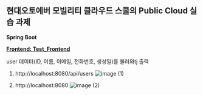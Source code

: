 ## 현대오토에버 모빌리티 클라우드 스쿨의 Public Cloud 실습 과제

__Spring Boot__

__[Frontend: Test_Frontend](https://github.com/seungpace/Test_Frontend.git)__


user 데이터(ID, 이름, 이메일, 전화번호, 생성일)를 불러와tj 출력

1. http://localhost:8080/api/users
![image (1)](https://github.com/user-attachments/assets/eec06f16-c338-406e-b876-44be50c91581)

2. http://localhost:8080
![image (2)](https://github.com/user-attachments/assets/9d4ed955-6870-4f7c-bc15-ce0217d0f49d)
